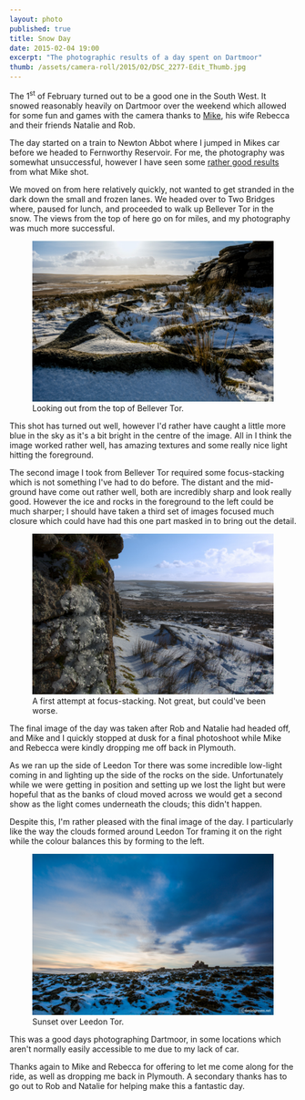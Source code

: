 ```yaml
---
layout: photo
published: true
title: Snow Day
date: 2015-02-04 19:00
excerpt: "The photographic results of a day spent on Dartmoor"
thumb: /assets/camera-roll/2015/02/DSC_2277-Edit_Thumb.jpg
---
```


The 1<sup>st</sup> of February turned out to be a good one in the South West. It snowed reasonably heavily on Dartmoor over the weekend which allowed for some fun and games with the camera thanks to [Mike](http://forasimaging.com "Foras Photography, Mike's photography business."), his wife Rebecca and their friends Natalie and Rob.

The day started on a train to Newton Abbot where I jumped in Mikes car before we headed to Fernworthy Reservoir. For me, the photography was somewhat unsuccessful, however I have seen some [rather good results](https://www.facebook.com/photo.php?fbid=829611943751908&set=a.181650348548074.37294.100001093299039&type=1&theater "Mikes shot of the Dam at Fernworthy Reservoir") from what Mike shot.

We moved on from here relatively quickly, not wanted to get stranded in the dark down the small and frozen lanes. We headed over to Two Bridges where, paused for lunch, and proceeded to walk up Bellever Tor in the snow. The views from the top of here go on for miles, and my photography was much more successful.

<figure>
    <img src="/assets/camera-roll/2015/02/DSC_2226-Edit.jpg" alt="Looking out from the top of Bellever Tor." />
    <figcaption>Looking out from the top of Bellever Tor. </figcaption>
</figure>

This shot has turned out well, however I'd rather have caught a little more blue in the sky as it's a bit bright in the centre of the image. All in I think the image worked rather well, has amazing textures and some really nice light hitting the foreground.

The second image I took from Bellever Tor required some focus-stacking which is not something I've had to do before. The distant and the mid-ground have come out rather well, both are incredibly sharp and look really good. However the ice and rocks in the foreground to the left could be much sharper; I should have taken a third set of images focused much closure which could have had this one part masked in to bring out the detail.

<figure>
    <img src="/assets/camera-roll/2015/02/DSC_2206-Edit-Edit.jpg" alt="A first attempt at focus-stacking. Not great, but could've been worse." />
    <figcaption>A first attempt at focus-stacking. Not great, but could've been worse. </figcaption>
</figure>

The final image of the day was taken after Rob and Natalie had headed off, and Mike and I quickly stopped at dusk for a final photoshoot while Mike and Rebecca were kindly dropping me off back in Plymouth.

As we ran up the side of Leedon Tor there was some incredible low-light coming in and lighting up the side of the rocks on the side. Unfortunately while we were getting in position and setting up we lost the light but were hopeful that as the banks of cloud moved across we would get a second show as the light comes underneath the clouds; this didn't happen.

Despite this, I'm rather pleased with the final image of the day. I particularly like the way the clouds formed around Leedon Tor framing it on the right while the colour balances this by forming to the left.

<figure>
    <img src="/assets/camera-roll/2015/02/DSC_2277-Edit.jpg" alt="Sunset over Leedon Tor." />
    <figcaption>Sunset over Leedon Tor.</figcaption>
</figure>

This was a good days photographing Dartmoor, in some locations which aren't normally easily accessible to me due to my lack of car.

Thanks again to Mike and Rebecca for offering to let me come along for the ride, as well as dropping me back in Plymouth. A secondary thanks has to go out to Rob and Natalie for helping make this a fantastic day.
